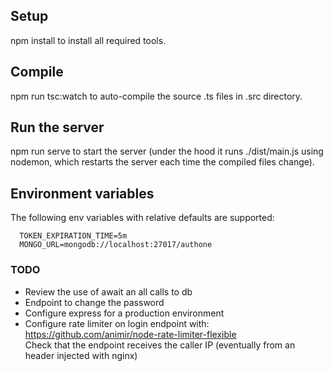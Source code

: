 ## Setup

npm install to install all required tools.

## Compile

npm run tsc:watch to auto-compile the source .ts files in .src directory.

## Run the server

npm run serve to start the server (under the hood it runs ./dist/main.js using nodemon, which restarts the server each time the compiled files change).

## Environment variables

The following env variables with relative defaults are supported:

```
  TOKEN_EXPIRATION_TIME=5m
  MONGO_URL=mongodb://localhost:27017/authone
```

### TODO

- Review the use of await an all calls to db
- Endpoint to change the password
- Configure express for a production environment
- Configure rate limiter on login endpoint with:
  https://github.com/animir/node-rate-limiter-flexible  
  Check that the endpoint receives the caller IP (eventually from an header injected with nginx)
